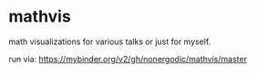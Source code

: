# mathvis

math visualizations for various talks or just for myself.

run via:
https://mybinder.org/v2/gh/nonergodic/mathvis/master
